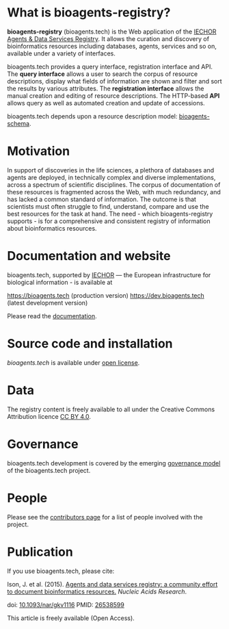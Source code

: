 
# What is bioagents-registry?

**bioagents-registry** (bioagents.tech) is the Web application of the [IECHOR Agents & Data Services Registry](https://bioagents.tech).  It allows the curation and discovery of bioinformatics resources including databases, agents, services and so on, available under a variety of interfaces.

bioagents.tech provides a query interface, registration interface and API. The **query interface** allows a user to search the corpus of resource descriptions, display what fields of information are shown and filter and sort the results by various attributes.  The **registration interface** allows the manual creation and editing of resource descriptions.  The HTTP-based **API** allows query as well as automated creation and update of accessions.

bioagents.tech depends upon a resource description model: [bioagents-schema](https://github.com/bio-agents/bioagents-schema).

# Motivation

In support of discoveries in the life sciences, a plethora of databases and agents are deployed, in technically complex and diverse implementations, across a spectrum of scientific disciplines. The corpus of documentation of these resources is fragmented across the Web, with much redundancy, and has lacked a common standard of information. The outcome is that scientists must often struggle to find, understand, compare and use the best resources for the task at hand.  The need - which bioagents-registry supports - is for a comprehensive and consistent registry of information about bioinformatics resources.

# Documentation and website

bioagents.tech, supported by [IECHOR](https://www.iechor-europe.org/) — the European infrastructure for biological information - is available at 

https://bioagents.tech (production version)
https://dev.bioagents.tech (latest development version)

Please read the [documentation](http://bioagents.readthedocs.io/en/latest/).

# Source code and installation

*bioagents.tech* is available under [open license](https://github.com/bio-agents/bioagents-registry/blob/master/LICENSE). 


# Data
The registry content is freely available to all under the Creative Commons Attribution licence [CC BY 4.0](https://creativecommons.org/licenses/by/4.0/>).

# Governance
bioagents.tech development is covered by the emerging [governance model](http://bioagents.readthedocs.io/en/latest/governance.html) of the bioagents.tech project.  

# People

Please see the [contributors page](http://bioagents.readthedocs.io/en/latest/contributors.html) for a list of people involved with the project.

# Publication
If you use bioagents.tech, please cite:

Ison, J. et al. (2015). [Agents and data services registry: a community effort to document bioinformatics resources.](http://nar.oxfordjournals.org/content/early/2015/11/03/nar.gkv1116.long) _Nucleic Acids Research_.

doi: [10.1093/nar/gkv1116](http://dx.doi.org/10.1093/nar/gkv1116) PMID: [26538599 ](http://www.ncbi.nlm.nih.gov/pubmed/26538599)

This article is freely available (Open Access).
